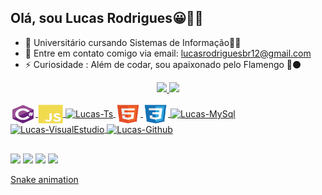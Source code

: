 ## Olá, sou Lucas Rodrigues😀👨‍💻
- 🔭 Universitário cursando Sistemas de Informação👨‍💻
- 👨‍ Entre em contato comigo via email: lucasrodriguesbr12@gmail.com
- ⚡ Curiosidade : Além de codar, sou apaixonado pelo Flamengo 🔴⚫

<div align="center">
  <a href="https://github.com/Lukas-Rodrigues">
  <img height="180em" src="https://github-readme-stats.vercel.app/api?username=Lukas-Rodrigues&show_icons=true&theme=dracula&include_all_commits=true&count_private=true"/>
  <img height="180em" src="https://github-readme-stats.vercel.app/api/top-langs/?username=Lukas-Rodrigues&layout=compact&langs_count=7&theme=dracula"/>
</div>
<div style="display: inline_block"><br>
  <img align="center" alt="Lucas-Csharp" height="30" width="40" src="https://raw.githubusercontent.com/devicons/devicon/master/icons/csharp/csharp-original.svg">
  <img align="center" alt="Lucas-Js" height="30" width="40" src="https://raw.githubusercontent.com/devicons/devicon/master/icons/javascript/javascript-plain.svg">
  <img align="center" alt="Lucas-Ts" height="30" width="40" src="https://cdn.jsdelivr.net/gh/devicons/devicon/icons/dot-net/dot-net-plain-wordmark.svg">
  <img align="center" alt="Lucas-HTML" height="30" width="40" src="https://raw.githubusercontent.com/devicons/devicon/master/icons/html5/html5-original.svg">
  <img align="center" alt="Lucas-CSS" height="30" width="40" src="https://raw.githubusercontent.com/devicons/devicon/master/icons/css3/css3-original.svg">
  <img align="center" alt="Lucas-MySql" height="30" width="40" src="https://cdn.jsdelivr.net/gh/devicons/devicon/icons/mysql/mysql-original.svg">
  <img align="center" alt="Lucas-VisualEstudio" height="30" width="40" src="https://cdn.jsdelivr.net/gh/devicons/devicon/icons/visualstudio/visualstudio-plain.svg">
  <img align="center" alt="Lucas-Github" height="30" width="40" src="https://cdn.jsdelivr.net/gh/devicons/devicon/icons/github/github-original.svg">
 
</div>
  
  ##
 
<div> 
  <a href="https://www.instagram.com/lucasxt_rodrigues/" target="_blank"><img src="https://img.shields.io/badge/-Instagram-%23E4405F?style=for-the-badge&logo=instagram&logoColor=white" target="_blank"></a>
 <a href="https://discord.gg/wagxzStdcR" target="_blank"><img src="https://img.shields.io/badge/Discord-7289DA?style=for-the-badge&logo=discord&logoColor=white" target="_blank"></a> 
  <a href = "mailto:lucasrodriguesbr12@gmail.com"><img src="https://img.shields.io/badge/-Gmail-%23333?style=for-the-badge&logo=gmail&logoColor=white" target="_blank"></a>
  <a href="https://www.linkedin.com/in/lucas-rodrigues-1493271bb" target="_blank"><img src="https://img.shields.io/badge/-LinkedIn-%230077B5?style=for-the-badge&logo=linkedin&logoColor=white" target="_blank"></a> 
 
  [Snake animation](https://github.com/Lukas-Rodrigues/Lukas-Rodrigues/blob/output/github-contribution-grid-snake.svg)
 
</div>
